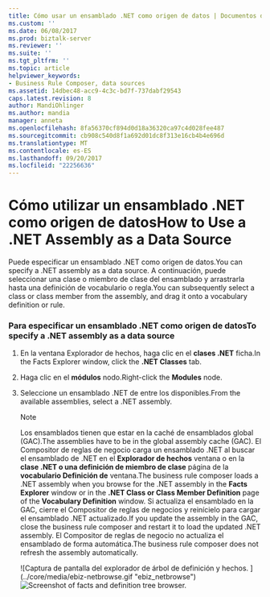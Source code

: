 ```yaml
---
title: Cómo usar un ensamblado .NET como origen de datos | Documentos de Microsoft
ms.custom: ''
ms.date: 06/08/2017
ms.prod: biztalk-server
ms.reviewer: ''
ms.suite: ''
ms.tgt_pltfrm: ''
ms.topic: article
helpviewer_keywords:
- Business Rule Composer, data sources
ms.assetid: 14dbec48-acc9-4c3c-bd7f-737dabf29543
caps.latest.revision: 8
author: MandiOhlinger
ms.author: mandia
manager: anneta
ms.openlocfilehash: 8fa56370cf894d0d18a36320ca97c4d028fee487
ms.sourcegitcommit: cb908c540d8f1a692d01dc8f313e16cb4b4e696d
ms.translationtype: MT
ms.contentlocale: es-ES
ms.lasthandoff: 09/20/2017
ms.locfileid: "22256636"
---
```

# <a name="how-to-use-a-net-assembly-as-a-data-source"></a><span data-ttu-id="aaeb1-102">Cómo utilizar un ensamblado .NET como origen de datos</span><span class="sxs-lookup"><span data-stu-id="aaeb1-102">How to Use a .NET Assembly as a Data Source</span></span>
<span data-ttu-id="aaeb1-103">Puede especificar un ensamblado .NET como origen de datos.</span><span class="sxs-lookup"><span data-stu-id="aaeb1-103">You can specify a .NET assembly as a data source.</span></span> <span data-ttu-id="aaeb1-104">A continuación, puede seleccionar una clase o miembro de clase del ensamblado y arrastrarla hasta una definición de vocabulario o regla.</span><span class="sxs-lookup"><span data-stu-id="aaeb1-104">You can subsequently select a class or class member from the assembly, and drag it onto a vocabulary definition or rule.</span></span>  
  
### <a name="to-specify-a-net-assembly-as-a-data-source"></a><span data-ttu-id="aaeb1-105">Para especificar un ensamblado .NET como origen de datos</span><span class="sxs-lookup"><span data-stu-id="aaeb1-105">To specify a .NET assembly as a data source</span></span>  
  
1.  <span data-ttu-id="aaeb1-106">En la ventana Explorador de hechos, haga clic en el **clases .NET** ficha.</span><span class="sxs-lookup"><span data-stu-id="aaeb1-106">In the Facts Explorer window, click the **.NET Classes** tab.</span></span>  
  
2.  <span data-ttu-id="aaeb1-107">Haga clic en el **módulos** nodo.</span><span class="sxs-lookup"><span data-stu-id="aaeb1-107">Right-click the **Modules** node.</span></span>  
  
3.  <span data-ttu-id="aaeb1-108">Seleccione un ensamblado .NET de entre los disponibles.</span><span class="sxs-lookup"><span data-stu-id="aaeb1-108">From the available assemblies, select a .NET assembly.</span></span>  
  
    > [!NOTE]
    >  <span data-ttu-id="aaeb1-109">Los ensamblados tienen que estar en la caché de ensamblados global (GAC).</span><span class="sxs-lookup"><span data-stu-id="aaeb1-109">The assemblies have to be in the global assembly cache (GAC).</span></span> <span data-ttu-id="aaeb1-110">El Compositor de reglas de negocio carga un ensamblado .NET al buscar el ensamblado de .NET en el **Explorador de hechos** ventana o en la **clase .NET o una definición de miembro de clase** página de la **vocabulario Definición de** ventana.</span><span class="sxs-lookup"><span data-stu-id="aaeb1-110">The business rule composer loads a .NET assembly when you browse for the .NET assembly in the **Facts Explorer** window or in the **.NET Class or Class Member Definition** page of the **Vocabulary Definition** window.</span></span>  <span data-ttu-id="aaeb1-111">Si actualiza el ensamblado en la GAC, cierre el Compositor de reglas de negocios y reinícielo para cargar el ensamblado .NET actualizado.</span><span class="sxs-lookup"><span data-stu-id="aaeb1-111">If you update the assembly in the GAC, close the business rule composer and restart it to load the updated .NET assembly.</span></span> <span data-ttu-id="aaeb1-112">El Compositor de reglas de negocio no actualiza el ensamblado de forma automática.</span><span class="sxs-lookup"><span data-stu-id="aaeb1-112">The business rule composer does not refresh the assembly automatically.</span></span>  
  
     <span data-ttu-id="aaeb1-113">![Captura de pantalla del explorador de árbol de definición y hechos. ] (../core/media/ebiz-netbrowse.gif "ebiz_netbrowse")</span><span class="sxs-lookup"><span data-stu-id="aaeb1-113">![Screenshot of facts and definition tree browser.](../core/media/ebiz-netbrowse.gif "ebiz_netbrowse")</span></span>